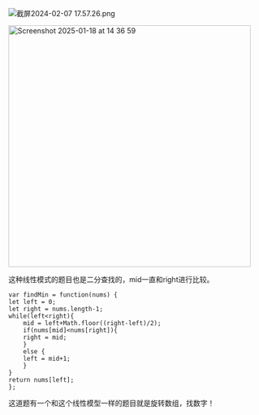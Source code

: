 ![截屏2024-02-07 17.57.26.png](https://img.xwyue.com/i/2024/02/08/65c3c48a6a008.png)

<img width="477" alt="Screenshot 2025-01-18 at 14 36 59" src="https://github.com/user-attachments/assets/947a30fc-7ba0-401b-8b75-1d8a4778cbaf" />


这种线性模式的题目也是二分查找的，mid一直和right进行比较。

```code
var findMin = function(nums) {
let left = 0;
let right = nums.length-1;
while(left<right){
    mid = left+Math.floor((right-left)/2);
    if(nums[mid]<nums[right]){
    right = mid;
    }
    else {
    left = mid+1;
    }
}
return nums[left];
};
```


这道题有一个和这个线性模型一样的题目就是旋转数组，找数字！
